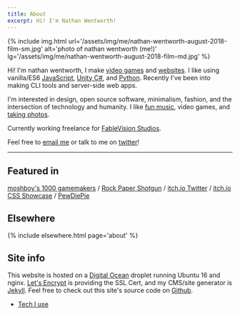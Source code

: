 ```yaml
---
title: About
excerpt: Hi! I'm Nathan Wentworth!
---
```

{% include img.html url='/assets/img/me/nathan-wentworth-august-2018-film-sm.jpg' alt='photo of nathan wentworth (me!)' lg='/assets/img/me/nathan-wentworth-august-2018-film-md.jpg' %}

Hi! I'm nathan wentworth, I make [video games](/projects/#t:game) and [websites](/projects/#t:web). I like using vanilla/ES6 [JavaScript](/projects/#t:javascript), [Unity C#](/projects/#t:unity), and [Python](/projects/#t:python). Recently I've been into making CLI tools and server-side web apps.

I'm interested in design, open source software, minimalism, fashion, and the intersection of technology and humanity. I like [fun music](https://soundcloud.com/nathanwentworth/sets/fav), video games, and [taking photos](/photos).

Currently working freelance for [FableVision Studios](http://www.fablevisionstudios.com/).

Feel free to [email me](ma&#105;lto&#58;me&#64;na%74h%&#54;1&#110;&#37;77en%74w&#111;rt&#104;&#46;c&#111;) or talk to me on [twitter](https://twitter.com/nathanwentworth)!

---

## Featured in
[moshboy's 1000 gamemakers](https://twitter.com/moshboy/status/792500324724461569) / [Rock Paper Shotgun](https://www.rockpapershotgun.com/2016/08/13/best-free-games-of-the-week-28/) / [itch.io Twitter](https://twitter.com/itchio/status/584928245214089217) / [itch.io CSS Showcase](https://itch.io/c/241703/css-showcase) / [PewDiePie](https://www.youtube.com/watch?v=n5nPR4rmBu0)

## Elsewhere
{% include elsewhere.html page='about' %}

## Site info
This website is hosted on a [Digital Ocean](https://m.do.co/c/24af6a0d4c4a) droplet running Ubuntu 16 and nginx. [Let's Encrypt](https://letsencrypt.org/) is providing the SSL Cert, and my CMS/site generator is [Jekyll](http://jekyllrb.com/). Feel free to check out this site's source code on [Github](https://github.com/nathanwentworth/nathanwentworth).

- [Tech I use](/setup/)
